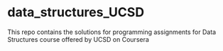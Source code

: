 # data_structures_UCSD
This repo contains the solutions for programming assignments for Data Structures course offered by UCSD on Coursera
